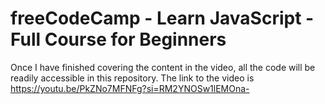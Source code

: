 # freeCodeCamp - Learn JavaScript - Full Course for Beginners 
Once I have finished covering the content in the video, all the code will be readily accessible in this repository.
The link to the video is https://youtu.be/PkZNo7MFNFg?si=RM2YNOSw1lEMOna- 
